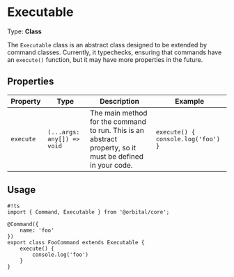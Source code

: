 # Executable

Type: **Class**

The `Executable` class is an abstract class designed to be extended by command classes. Currently, it typechecks, ensuring that commands have an `execute()` function, but it may have more properties in the future.

## Properties

| Property  | Type                       | Description                                                                                               | Example                            |
| --------- | -------------------------- | --------------------------------------------------------------------------------------------------------- | ---------------------------------- |
| `execute` | `(...args: any[]) => void` | The main method for the command to run. This is an abstract property, so it must be defined in your code. | `execute() { console.log('foo') }` |


## Usage

    #!ts
    import { Command, Executable } from '@orbital/core';

    @Command({
        name: 'foo'
    })
    export class FooCommand extends Executable {
        execute() {
            console.log('foo')
        }
    }